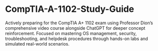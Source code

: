 # CompTIA-A-1102-Study-Guide
Actively preparing for the CompTIA A+ 1102 exam using Professor Dion’s comprehensive video course alongside ChatGPT for deeper concept reinforcement. Focused on mastering OS management, security, troubleshooting, and helpdesk procedures through hands-on labs and simulated real-world scenarios.
